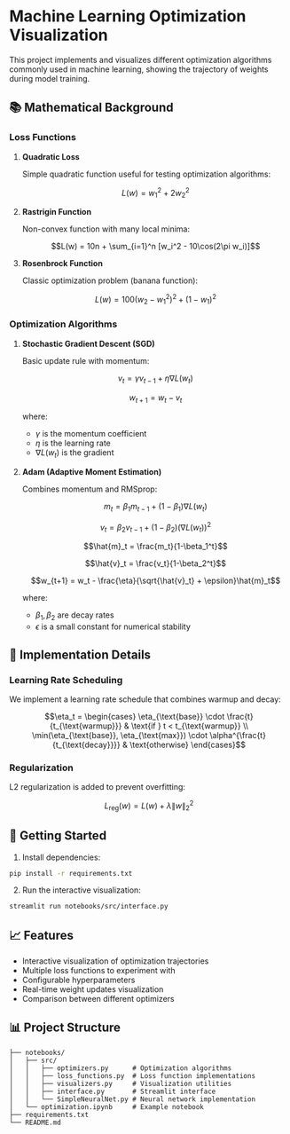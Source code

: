 # Machine Learning Optimization Visualization

This project implements and visualizes different optimization algorithms commonly used in machine learning, showing the trajectory of weights during model training.

## 📚 Mathematical Background

### Loss Functions

1. **Quadratic Loss**

   Simple quadratic function useful for testing optimization algorithms:

   ```math
   L(w) = w_1^2 + 2w_2^2
   ```

2. **Rastrigin Function**

   Non-convex function with many local minima:

   ```math
   L(w) = 10n + \sum_{i=1}^n [w_i^2 - 10\cos(2\pi w_i)]
   ```

3. **Rosenbrock Function**

   Classic optimization problem (banana function):

   ```math
   L(w) = 100(w_2 - w_1^2)^2 + (1 - w_1)^2
   ```

### Optimization Algorithms

1. **Stochastic Gradient Descent (SGD)**

   Basic update rule with momentum:

   ```math
   v_t = \gamma v_{t-1} + \eta \nabla L(w_t)
   ```

   ```math
   w_{t+1} = w_t - v_t
   ```

   where:

   - $\gamma$ is the momentum coefficient
   - $\eta$ is the learning rate
   - $\nabla L(w_t)$ is the gradient

2. **Adam (Adaptive Moment Estimation)**

   Combines momentum and RMSprop:

   ```math
   m_t = \beta_1 m_{t-1} + (1-\beta_1)\nabla L(w_t)
   ```

   ```math
   v_t = \beta_2 v_{t-1} + (1-\beta_2)(\nabla L(w_t))^2
   ```

   ```math
   \hat{m}_t = \frac{m_t}{1-\beta_1^t}
   ```

   ```math
   \hat{v}_t = \frac{v_t}{1-\beta_2^t}
   ```

   ```math
   w_{t+1} = w_t - \frac{\eta}{\sqrt{\hat{v}_t} + \epsilon}\hat{m}_t
   ```

   where:

   - $\beta_1, \beta_2$ are decay rates
   - $\epsilon$ is a small constant for numerical stability

## 🔧 Implementation Details

### Learning Rate Scheduling

We implement a learning rate schedule that combines warmup and decay:

```math
\eta_t = \begin{cases}
\eta_{\text{base}} \cdot \frac{t}{t_{\text{warmup}}} & \text{if } t < t_{\text{warmup}} \\
\min(\eta_{\text{base}}, \eta_{\text{max}}) \cdot \alpha^{\frac{t}{t_{\text{decay}}}} & \text{otherwise}
\end{cases}
```

### Regularization

L2 regularization is added to prevent overfitting:

```math
L_{\text{reg}}(w) = L(w) + \lambda\|w\|_2^2
```

## 🚀 Getting Started

1. Install dependencies:

```bash
pip install -r requirements.txt
```

2. Run the interactive visualization:

```bash
streamlit run notebooks/src/interface.py
```

## 📈 Features

- Interactive visualization of optimization trajectories
- Multiple loss functions to experiment with
- Configurable hyperparameters
- Real-time weight updates visualization
- Comparison between different optimizers

## 📊 Project Structure

```
├── notebooks/
│   ├── src/
│   │   ├── optimizers.py      # Optimization algorithms
│   │   ├── loss_functions.py  # Loss function implementations
│   │   ├── visualizers.py     # Visualization utilities
│   │   ├── interface.py       # Streamlit interface
│   │   └── SimpleNeuralNet.py # Neural network implementation
│   └── optimization.ipynb     # Example notebook
├── requirements.txt
└── README.md
```
